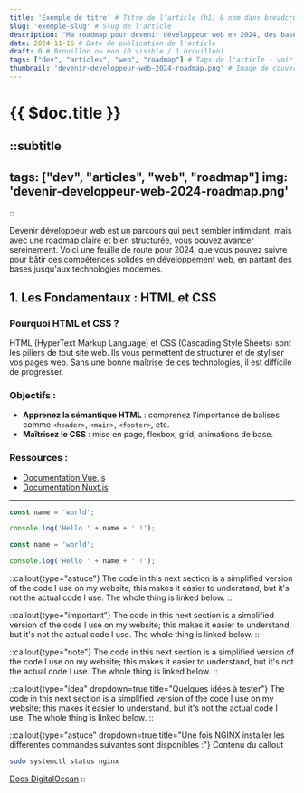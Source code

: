 ```yaml
---
title: 'Exemple de titre' # Titre de l'article (h1) & nom dans breadcrumb & titre de la page
slug: 'exemple-slug' # Slug de l'article
description: "Ma roadmap pour devenir développeur web en 2024, des bases HTML/CSS à Laravel et Vue.js."
date: 2024-11-16 # Date de publication de l'article
draft: 0 # Brouillon ou non (0 visible / 1 brouillon)
tags: ["dev", "articles", "web", "roadmap"] # Tags de l'article - voir liste des tags dans le dossier article.tags.md
thumbnail: 'devenir-developpeur-web-2024-roadmap.png' # Image de couverture de l'article - public/img/content/articles/image.ext
---
```

# {{ $doc.title }}

::subtitle
---
tags: ["dev", "articles", "web", "roadmap"]
img: 'devenir-developpeur-web-2024-roadmap.png'
---
::

Devenir développeur web est un parcours qui peut sembler intimidant, mais avec une roadmap claire et bien structurée, vous pouvez avancer sereinement. Voici une feuille de route pour 2024, que vous pouvez suivre pour bâtir des compétences solides en développement web, en partant des bases jusqu'aux technologies modernes.

## 1. Les Fondamentaux : HTML et CSS

### Pourquoi HTML et CSS ?
HTML (HyperText Markup Language) et CSS (Cascading Style Sheets) sont les piliers de tout site web. Ils vous permettent de structurer et de styliser vos pages web. Sans une bonne maîtrise de ces technologies, il est difficile de progresser.

### Objectifs :
- **Apprenez la sémantique HTML** : comprenez l'importance de balises comme `<header>`, `<main>`, `<footer>`, etc.
- **Maîtrisez le CSS** : mise en page, flexbox, grid, animations de base.

### Ressources :
- [Documentation Vue.js](https://vuejs.org/guide/introduction.html)
- [Documentation Nuxt.js](https://nuxt.com/docs)

---

```js [app.js]
const name = 'world';

console.log('Hello ' + name + ' !');
```

```js [app.js] {1}
const name = 'world';

console.log('Hello ' + name + ' !');
```

::callout{type="astuce"}
The code in this next section is a simplified version of the code I use on my website; this makes it easier to understand, but it's not the actual code I use. The whole thing is linked below.
::

::callout{type="important"}
The code in this next section is a simplified version of the code I use on my website; this makes it easier to understand, but it's not the actual code I use. The whole thing is linked below.
::

::callout{type="note"}
The code in this next section is a simplified version of the code I use on my website; this makes it easier to understand, but it's not the actual code I use. The whole thing is linked below.
::

::callout{type="idea" dropdown=true title="Quelques idées à tester"}
The code in this next section is a simplified version of the code I use on my website; this makes it easier to understand, but it's not the actual code I use. The whole thing is linked below.
::

::callout{type="astuce" dropdown=true title="Une fois NGINX installer les différentes commandes suivantes sont disponibles :"}
Contenu du callout
```bash
sudo systemctl status nginx
```
[Docs DigitalOcean](https://www.digitalocean.com/community/tutorials/how-to-install-nginx-on-debian-11)
::
